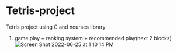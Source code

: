 # Tetris-project
Tetris project using C and ncurses library
1. game play + ranking system + recommended play(next 2 blocks)
![Screen Shot 2022-06-25 at 1 10 14 PM](https://user-images.githubusercontent.com/77961560/175757529-3bf1cfbd-e4a7-4976-ac6f-39598f0c5551.jpg)
